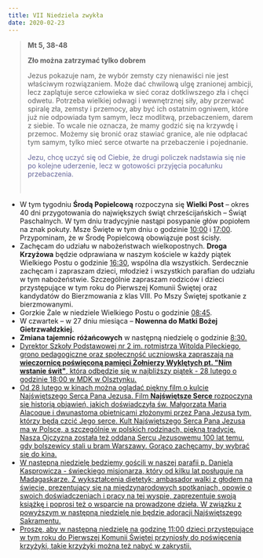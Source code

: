 ```yaml
---
title: VII Niedziela zwykła
date: 2020-02-23
---
```


> **Mt 5, 38-48**
>
> **Zło można zatrzymać tylko dobrem**
>
> Jezus pokazuje nam, że wybór zemsty czy nienawiści nie jest właściwym rozwiązaniem. Może dać chwilową ulgę zranionej ambicji, lecz zaplątuje serce człowieka w sieć coraz dotkliwszego zła i chęci odwetu. Potrzeba wielkiej odwagi i wewnętrznej siły, aby przerwać spiralę zła, zemsty i przemocy, aby być ich ostatnim ogniwem, które już nie odpowiada tym samym, lecz modlitwą, przebaczeniem, darem z siebie. To wcale nie oznacza, że mamy godzić się na krzywdę i przemoc. Możemy się bronić oraz stawiać granice, ale nie odpłacać tym samym, tylko mieć serce otwarte na przebaczenie i pojednanie.
>
> <span style="color: #666699;">Jezu, chcę uczyć się od Ciebie, że drugi policzek nadstawia się nie po kolejne uderzenie, lecz w gotowości przyjęcia pocałunku przebaczenia. </span>
>
> &nbsp;


- W tym tygodniu **Środą Popielcową** rozpoczyna się **Wielki Post** – okres 40 dni przygotowania do największych świąt chrześcijańskich – Świąt Paschalnych. W tym dniu tradycyjnie nastąpi posypanie głów popiołem na znak pokuty. Msze Święte w tym dniu o godzinie <u>10:00</u> i <u>17:00</u>. Przypominam, że w Środę Popielcową obowiązuje post ścisły.
- Zachęcam do udziału w nabożeństwach wielkopostnych. **Droga Krzyżowa** będzie odprawiana w naszym kościele w każdy piątek Wielkiego Postu o godzinie <u>16:30</u>, wspólna dla wszystkich. Serdecznie zachęcam i zapraszam dzieci, młodzież i wszystkich parafian do udziału w tym nabożeństwie. Szczególnie zapraszam rodziców i dzieci przystępujące w tym roku do Pierwszej Komunii Świętej oraz kandydatów do Bierzmowania z klas VIII. Po Mszy Świętej spotkanie z bierzmowanymi.
- Gorzkie Żale w niedziele Wielkiego Postu o godzinie <u>08:45</u>.
- W czwartek – w 27 dniu miesiąca – **Nowenna do Matki Bożej Gietrzwałdzkiej**.
- **Zmiana tajemnic różańcowych** w następną niedzielę o godzinie <u>8:30<u>.
- Dyrektor Szkoły Podstawowej nr 2 im. rotmistrza Witolda Pileckiego, grono pedagogiczne oraz społeczność uczniowska zapraszają na **wieczornicę poświęconą pamięci Żołnierzy Wyklętych pt. "Nim wstanie świt"**, która odbędzie się w najbliższy piątek - 28 lutego o godzinie <u>18:00<u> w MDK w Olsztynku.
- Od 28 lutego w kinach można oglądać piękny film o kulcie Najświętszego Serca Pana Jezusa. Film **Najświętsze Serce** rozpoczyna się historią objawień, jakich doświadczyła św. Małgorzata Maria Alacoque i dwunastoma obietnicami złożonymi przez Pana Jezusa tym, którzy będą czcić Jego serce. Kult Najświętszego Serca Pana Jezusa ma w Polsce, a szczególnie w polskich rodzinach, piękną tradycję. Nasza Ojczyzna została też oddana Sercu Jezusowemu 100 lat temu, gdy bolszewicy stali u bram Warszawy. Gorąco zachęcamy, by wybrać się do kina.
- W następną niedzielę bedziemy gościli w naszej parafii p. Daniela Kasprowicza - świeckiego misjonarza, który od kilku lat posługuje na Madagaskarze. Z wykształcenia dietetyk; ambasador walki z głodem na świecie, prezentujący się na międzynarodowych spotkaniach, opowie o swoich doświadczeniach i pracy na tej wyspie, zaprezentuje swoją książkę i poprosi też o wsparcie na prowadzone dzieła. W związku z powyższym w następną niedzielę nie będzie adoracji Najświętszego Sakramentu.
- Proszę, aby w następną niedzielę na godzinę 11:00 dzieci przystępujące w tym roku do Pierwszej Komunii Świętej przyniosły do poświęcenia krzyżyki, takie krzyżyki można też nabyć w zakrystii.
